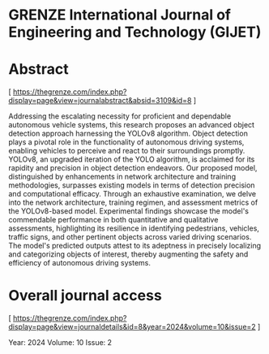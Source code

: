 # GRENZE International Journal of Engineering and Technology (GIJET)
# Abstract 
[ https://thegrenze.com/index.php?display=page&view=journalabstract&absid=3109&id=8 ]

Addressing the escalating necessity for proficient and dependable autonomous vehicle systems, this research proposes an advanced object detection approach harnessing the YOLOv8 algorithm. Object detection plays a pivotal role in the functionality of autonomous driving systems, enabling vehicles to perceive and react to their surroundings promptly. YOLOv8, an upgraded iteration of the YOLO algorithm, is acclaimed for its rapidity and precision in object detection endeavors. Our proposed model, distinguished by enhancements in network architecture and training methodologies, surpasses existing models in terms of detection precision and computational efficacy. Through an exhaustive examination, we delve into the network architecture, training regimen, and assessment metrics of the YOLOv8-based model. Experimental findings showcase the model's commendable performance in both quantitative and qualitative assessments, highlighting its resilience in identifying pedestrians, vehicles, traffic signs, and other pertinent objects across varied driving scenarios. The model's predicted outputs attest to its adeptness in precisely localizing and categorizing objects of interest, thereby augmenting the safety and efficiency of autonomous driving systems. 

# Overall journal access 
[ https://thegrenze.com/index.php?display=page&view=journaldetails&id=8&year=2024&volume=10&issue=2 ]

Year: 2024
Volume: 10 
Issue: 2
